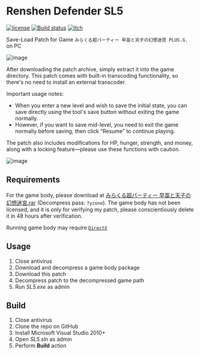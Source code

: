# Renshen Defender SL5
[![license](https://img.shields.io/badge/license-LGPL_3.0-orange)](https://github.com/Genius-Society/Renshen-Defender/blob/master/LICENSE)
[![Build status](https://img.shields.io/badge/build-passing-4dc81f)](https://ci.appveyor.com/project/Genius-Society/Renshen-Defender)
[![itch](https://img.shields.io/badge/itch.io-Renshen_Defender_SL5-fa5c5c.svg)](https://genius-society.itch.io/renshen-defender-sl5)

Save-Load Patch for Game `みらくる超パーティー 早苗と天子の幻想迷宫 PLUS.G.` on PC

![image](https://user-images.githubusercontent.com/20459298/233093333-1746bb7a-6e71-453c-a973-80b7fa64d0a1.png)

After downloading the patch archive, simply extract it into the game directory. This patch comes with built-in transcoding functionality, so there's no need to install an external transcoder.

Important usage notes:
- When you enter a new level and wish to save the initial state, you can save directly using the tool's save button without exiting the game normally.
- However, if you want to save mid-level, you need to exit the game normally before saving, then click “Resume” to continue playing.

The patch also includes modifications for HP, hunger, strength, and money, along with a locking feature—please use these functions with caution.

![image](https://github.com/user-attachments/assets/70081849-f5d8-4a4e-b29d-d321d790cd5c)

## Requirements
For the game body, please download at [みらくる超パーティー 早苗と天子の幻想迷宮.rar](https://pan.baidu.com/s/1gdlnUMZ?pwd=vk8i) (Decompress pass: `7yzone`). The game body has not been licensed, and it is only for verifying my patch, please conscientiously delete it in 48 hours after verification.

Running game body may require [`DirectX`](https://download.microsoft.com/download/1/7/1/1718CCC4-6315-4D8E-9543-8E28A4E18C4C/dxwebsetup.exe)

## Usage
 1. Close antivirus
 2. Download and decompress a game body package
 3. Download this patch
 4. Decompress patch to the decompressed game path
 5. Run _SL5.exe_ as admin

## Build
 1. Close antivirus
 2. Clone the repo on GitHub
 3. Install Microsoft Visual Studio 2010+
 4. Open _SL5.sln_ as admin
 5. Perform <b>Build</b> action
